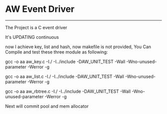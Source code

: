 # AW Event Driver
---

The Project is a C event driver

It's UPDATING continuous

now I achieve key, list and hash, now makefile is not provided, You Can Compile and test these three module as following:

<p>gcc -o aa aw_key.c -I./ -I../include -DAW_UNIT_TEST -Wall -Wno-unused-parameter -Werror -g</p>
<p>gcc -o aa aw_list.c -I./ -I../include -DAW_UNIT_TEST -Wall -Wno-unused-parameter -Werror -g</p>
<p>gcc -o aa aw_rbtree.c -I./ -I../include -DAW_UNIT_TEST -Wall -Wno-unused-parameter -Werror -g</p>

Next will commit pool and mem allocator